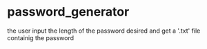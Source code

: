 # password_generator
the user input the length of the password desired and get a '.txt' file containig the password
